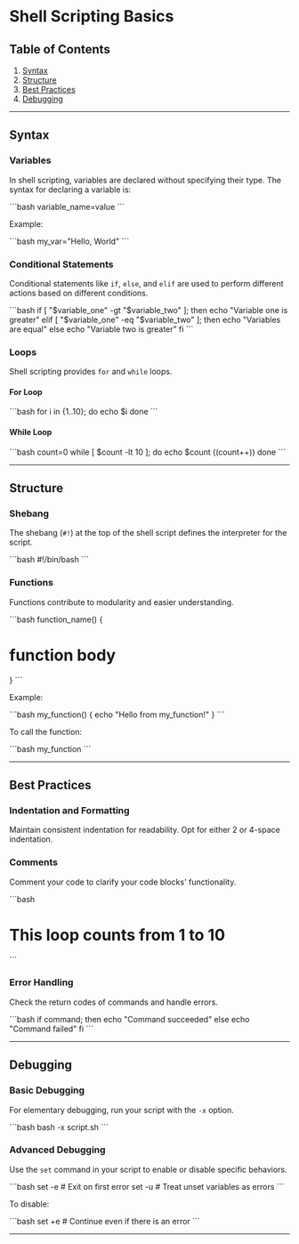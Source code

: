 # Shell Scripting Basics

## Table of Contents

1. [Syntax](#syntax)
2. [Structure](#structure)
3. [Best Practices](#best-practices)
4. [Debugging](#debugging)

---

## Syntax

### Variables

In shell scripting, variables are declared without specifying their type. The syntax for declaring a variable is:

\`\`\`bash
variable_name=value
\`\`\`

Example:

\`\`\`bash
my_var="Hello, World"
\`\`\`

### Conditional Statements

Conditional statements like `if`, `else`, and `elif` are used to perform different actions based on different conditions.

\`\`\`bash
if [ "$variable_one" -gt "$variable_two" ]; then
  echo "Variable one is greater"
elif [ "$variable_one" -eq "$variable_two" ]; then
  echo "Variables are equal"
else
  echo "Variable two is greater"
fi
\`\`\`

### Loops

Shell scripting provides `for` and `while` loops.

#### For Loop

\`\`\`bash
for i in {1..10}; do
  echo $i
done
\`\`\`

#### While Loop

\`\`\`bash
count=0
while [ $count -lt 10 ]; do
  echo $count
  ((count++))
done
\`\`\`

---

## Structure

### Shebang

The shebang (`#!`) at the top of the shell script defines the interpreter for the script.

\`\`\`bash
#!/bin/bash
\`\`\`

### Functions

Functions contribute to modularity and easier understanding.

\`\`\`bash
function_name() {
  # function body
}
\`\`\`

Example:

\`\`\`bash
my_function() {
  echo "Hello from my_function!"
}
\`\`\`

To call the function:

\`\`\`bash
my_function
\`\`\`

---

## Best Practices

### Indentation and Formatting

Maintain consistent indentation for readability. Opt for either 2 or 4-space indentation.

### Comments

Comment your code to clarify your code blocks' functionality. 

\`\`\`bash
# This loop counts from 1 to 10
\`\`\`

### Error Handling

Check the return codes of commands and handle errors.

\`\`\`bash
if command; then
  echo "Command succeeded"
else
  echo "Command failed"
fi
\`\`\`

---

## Debugging

### Basic Debugging

For elementary debugging, run your script with the `-x` option.

\`\`\`bash
bash -x script.sh
\`\`\`

### Advanced Debugging

Use the `set` command in your script to enable or disable specific behaviors.

\`\`\`bash
set -e  # Exit on first error
set -u  # Treat unset variables as errors
\`\`\`

To disable:

\`\`\`bash
set +e  # Continue even if there is an error
\`\`\`

---
